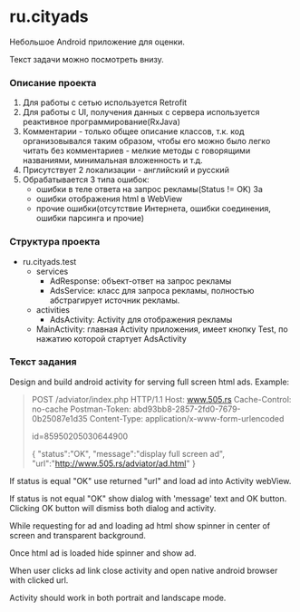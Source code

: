# ru.cityads

Небольшое Android приложение для оценки.

Текст задачи можно посмотреть внизу.

### Описание проекта
1. Для работы с сетью используется Retrofit
2. Для работы с UI, получения данных с сервера используется реактивное программирование(RxJava)
3. Комментарии - только общее описание классов, т.к. код организовывался таким образом, чтобы его можно было легко читать без комментариев - мелкие методы с говорящими названиями, минимальная вложенность и т.д.
4. Присутствует 2 локализации - английский и русский
5. Обрабатывается 3 типа ошибок:
   * ошибки в теле ответа на запрос рекламы(Status != OK)  3a
   * ошибки отображения html в WebView
   * прочие ошибки(отсутствие Интернета, ошибки соединения, ошибки парсинга и прочие)

### Структура проекта
* ru.cityads.test
   * services
      * AdResponse: объект-ответ на запрос рекламы
      * AdsService: класс для запроса рекламы, полностью абстрагирует источник рекламы.
   * activities
      * AdsActivity: Activity для отображения рекламы
   * MainActivity: главная Activity приложения, имеет кнопку Test, по нажатию которой стартует AdsActivity

### Текст задания
Design and build android activity for serving full screen html ads.
Example:

>POST /adviator/index.php HTTP/1.1
>Host: www.505.rs
>Cache-Control: no-cache
>Postman-Token: abd93bb8-2857-2fd0-7679-0b25087e1d35
>Content-Type: application/x-www-form-urlencoded
>
>id=85950205030644900
>
>{
>"status":"OK",
>"message":"display full screen ad",
>"url":"http://www.505.rs/adviator/ad.html"
>}

If status is equal "OK" use returned "url" and load ad into Activity webView.

If status is not equal "OK" show dialog with 'message' text and OK button. Clicking OK button will dismiss both dialog and activity.

While requesting for ad and loading ad html show spinner in center of screen and transparent background.

Once html ad is loaded hide spinner and show ad.

When user clicks ad link close activity and open native android browser with clicked url.

Activity should work in both portrait and landscape mode.